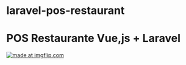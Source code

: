 # laravel-pos-restaurant

<h1> POS Restaurante Vue,js + Laravel </h1>
<a href="https://imgflip.com/gif/37tq9t"><img src="https://i.imgflip.com/37tq9t.gif"  title="made at imgflip.com"/></a>
